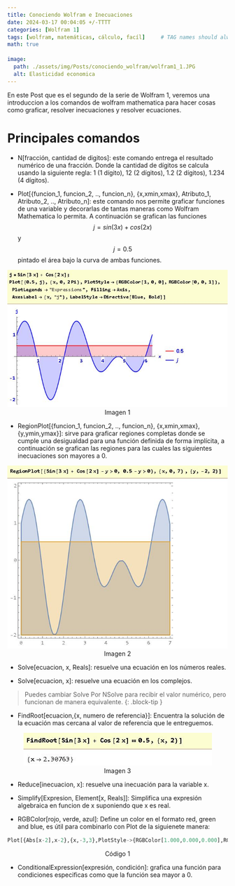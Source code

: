 ```yaml
---
title: Conociendo Wolfram e Inecuaciones
date: 2024-03-17 00:04:05 +/-TTTT
categories: [Wolfram 1]
tags: [wolfram, matemáticas, cálculo, facíl]     # TAG names should always be lowercase
math: true

image:
  path: ./assets/img/Posts/conociendo_wolfram/wolfram1_1.JPG
  alt: Elasticidad economica
---
```


En este Post que es el segundo de la serie de Wolfram 1, veremos una introduccion a los comandos de wolfram mathematica para hacer cosas como graficar, resolver inecuaciones y resolver ecuaciones.

# Principales comandos

* N[fracción, cantidad de digitos]: este comando entrega el resultado numérico de una fracción. Donde la cantidad de dígitos se calcula usando la siguiente regla: 1 (1 dígito), 12 (2 dígitos), 1.2 (2 dígitos), 1.234 (4 dígitos).

* Plot[{funcion_1, funcion_2, .., funcion_n}, {x,xmin,xmax}, Atributo_1, Atributo_2, .., Atributo_n]: este comando nos permite graficar funciones de una variable y decorarlas de tantas maneras como Wolfram Mathematica lo permita. A continuación se grafican las funciones $$j=sin⁡(3x)+cos⁡(2x)$$ y $$j=0.5$$ pintado el área bajo la curva de ambas funciones.

<div style="text-align:center">
    <img src="./assets/img/Posts/conociendo_wolfram/imagen1.jpg" alt="Grafica del par de funciones" >
</div>
<center>Imagen 1</center>

* RegionPlot[{funcion_1, funcion_2, .., funcion_n}, {x,xmin,xmax},{y,ymin,ymax}]: sirve para graficar regiones completas donde se cumple una desigualdad para una función definida de forma implícita, a continuación se grafican las regiones para las cuales las siguientes inecuaciones son mayores a 0.
<div style="text-align:center">
    <img src="./assets/img/Posts/conociendo_wolfram/imagen2.jpg" alt="Grafica del par de regiones" >
</div>
<center>Imagen 2</center>

* Solve[ecuacion, x, Reals]: resuelve una ecuación en los números reales.

* Solve[ecuacion, x]: resuelve una ecuación en los complejos.

> Puedes cambiar Solve Por NSolve para recibir el valor numérico, pero funcionan de manera equivalente.
{: .block-tip }

* FindRoot[ecuacion,{x, numero de referencia}]: Encuentra la solución de la ecuación mas cercana al valor de referencia que le entreguemos.

<div style="text-align:center">
    <img src="./assets/img/Posts/conociendo_wolfram/imagen3.jpg" alt="Uso del comando FindRoot" >
</div>
<center>Imagen 3</center>

* Reduce[inecuacion, x]: resuelve una inecuación para la variable x.

* Simplify[Expresion, Element[x, Reals]]: Simplifica una expresión algebraica en funcion de x suponiendo que x es real. 

* RGBColor[rojo, verde, azul]: Define un color en el formato red, green and blue, es útil para combinarlo con Plot de la siguienete manera:  

```python
Plot[{Abs[x-2],x-2},{x,-3,3},PlotStyle->{RGBColor[1.000,0.000,0.000],RGBColor[0.000,1.000,0.000]}]
```
<center>Código 1</center>

* ConditionalExpression[expresión, condición]: grafica una función para condiciones especificas como que la función sea mayor a 0.